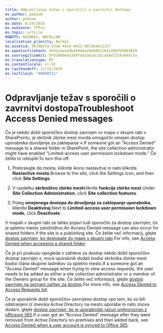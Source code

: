 ```yaml
---
title: Odpravljanje težav s sporočili o zavrnitvi dostopa
ms.author: pebaum
author: pebaum
ms.date: 6/29/2018
ms.audience: ITPro
ms.topic: article
ROBOTS: NOINDEX, NOFOLLOW
localization_priority: Normal
ms.assetid: d678b57a-53ad-4414-9423-d8726a0c532f
ms.openlocfilehash: 05d12aee49b449e8a29e84021b41298fb9983859
ms.sourcegitcommit: 0f0186044a3597e42ad14c32ca58e7224344dcfa
ms.translationtype: MT
ms.contentlocale: sl-SI
ms.lasthandoff: 12/15/2019
ms.locfileid: "40050721"
---
```

# <a name="troubleshoot-access-denied-messages"></a><span data-ttu-id="7277c-102">Odpravljanje težav s sporočili o zavrnitvi dostopa</span><span class="sxs-lookup"><span data-stu-id="7277c-102">Troubleshoot Access Denied messages</span></span>

<span data-ttu-id="7277c-103">Če je nekdo dobil sporočilo» dostop zavrnjen «v mapo v skupni rabi v SharePointu, je skrbnik zbirke mest morda omogočil» omejen dostop uporabnika dovoljenje za zaklepanje «.</span><span class="sxs-lookup"><span data-stu-id="7277c-103">If someone got an "Access Denied" message to a shared folder in SharePoint, the site collection administrator might have enabled "Limited-access user permission lockdown mode."</span></span> <span data-ttu-id="7277c-104">Če želite to izklopiti:</span><span class="sxs-lookup"><span data-stu-id="7277c-104">To turn this off:</span></span> 
  
1. <span data-ttu-id="7277c-105">Prebrskajte do mesta, kliknite ikono nastavitve in nato kliknite **Nastavitve mesta**.</span><span class="sxs-lookup"><span data-stu-id="7277c-105">Browse to the site, click the Settings icon, and then click **Site Settings**.</span></span>
    
2. <span data-ttu-id="7277c-106">V razdelku **skrbništvo zbirke mest**kliknite **funkcije zbirke mest**.</span><span class="sxs-lookup"><span data-stu-id="7277c-106">Under **Site Collection Administration**, click **Site collection features**.</span></span>
    
3. <span data-ttu-id="7277c-107">Poleg **omejenega dostopa do dovoljenja za zaklepanje uporabnika**, kliknite **Deaktiviraj**.</span><span class="sxs-lookup"><span data-stu-id="7277c-107">Next to **Limited-access user permission lockdown mode**, click **Deactivate**.</span></span>
    
<span data-ttu-id="7277c-108">V mapah v skupni rabi se lahko pojavi tudi sporočilo za dostop zavrnjen, če je spletno mesto založništvo.</span><span class="sxs-lookup"><span data-stu-id="7277c-108">An Access Denied message can also occur for shared folders if the site is a publishing site.</span></span> <span data-ttu-id="7277c-109">Če želite več informacij, glejte [dostop zavrnjen, ko dostopate do mape v skupni rabi](https://go.microsoft.com/fwlink/?linkid=2004317).</span><span class="sxs-lookup"><span data-stu-id="7277c-109">For info, see [Access Denied when accessing a shared folder](https://go.microsoft.com/fwlink/?linkid=2004317).</span></span>
  
<span data-ttu-id="7277c-110">Če je pri poskusu vpogleda v zahteve za dostop nekdo dobil sporočilo» dostop zavrnjen «, mora uporabnik dodati bodisi skrbnika zbirke mest bodisi člana skupine lastnikov za spletno mesto.</span><span class="sxs-lookup"><span data-stu-id="7277c-110">If a someone got an "Access Denied" message when trying to view access requests, the user needs to be added as either a site collection administrator or a member of the Owners group for the site.</span></span> <span data-ttu-id="7277c-111">Če želite več informacij, glejte [dostop zavrnjen na seznam zahtev za dostop](https://go.microsoft.com/fwlink/?linkid=2004220).</span><span class="sxs-lookup"><span data-stu-id="7277c-111">For more info, see [Access Denied to Access Requests list](https://go.microsoft.com/fwlink/?linkid=2004220).</span></span>
  
<span data-ttu-id="7277c-112">Če je uporabnik dobil sporočilo» zavrnjeno dostop «po tem, ko so bili odstranjeni iz imenika Active Directory na mestu uporabe in nato znova dodani, glejte [dostop zavrnjen, ko je uporabniški račun sinhroniziran z officeom 365](https://go.microsoft.com/fwlink/?linkid=2004318).</span><span class="sxs-lookup"><span data-stu-id="7277c-112">If a user got an "Access Denied" message after they were removed from Active Directory on-premises and then added back, see [Access Denied when a user account is synced to Office 365](https://go.microsoft.com/fwlink/?linkid=2004318).</span></span>
  

